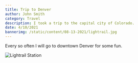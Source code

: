 ```yaml
---
title: Trip to Denver
author: John Smith
category: Travel
description: I took a trip to the capital city of Colorado.
date: 4/10/2021
bannerimg: /static/content/08-13-2021/lightrail.jpg
---
```


Every so often I will go to downtown Denver for some fun.

![](/static/content/08-13-2021/lightrail.jpg "Lightrail Station")
